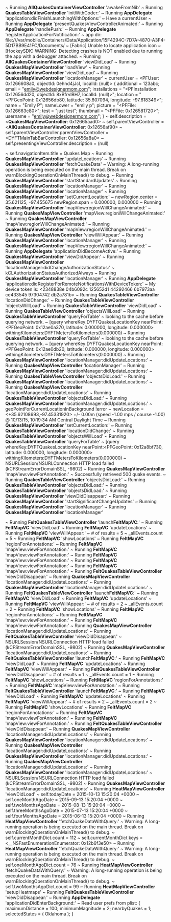 ~  Running **AllQuakesContainerViewController** 'awakeFromNib'
~  Running **QuakesTableViewController** 'initWithCoder:'
~  Running **AppDelegate** 'application:didFinishLaunchingWithOptions:'
~  Have a currentUser
~  Running **AppDelegate** 'presentQuakesViewControllerAnimated:'
~  Running **AppDelegate** 'handlePush:'
~  Running **AppDelegate** 'registerApplicationForNotification:'
~  app dir: file:///var/mobile/Containers/Data/Application/15F4294C-7D7A-4870-A3F4-5D17BB9E41FC/Documents/
~  [Fabric] Unable to locate application icon
~  [HockeySDK] WARNING: Detecting crashes is NOT enabled due to running the app with a debugger attached.
~  Running **AllQuakesContainerViewController** 'viewDidLoad'
~  Running **QuakesMapViewController** 'loadView'
~  Running **QuakesMapViewController** 'viewDidLoad'
~  Running **QuakesMapViewController** 'locationManager'
~  currentUser = <PFUser: 0x1266608a0, objectId: 0ehnd4jJcl, localId: (null)> {
    additional = 123abc;
    email = "emily@webdesignermom.com";
    installations = "<PFInstallation: 0x12656dd20, objectId: 8xBfrvlBH7, localId: (null)>";
    location = "<PFGeoPoint: 0x12656db80, latitude: 35.607094, longitude: -97.618349>";
    name = "Emily P";
    nameLower = "emily p";
    picture = "<PFFile: 0x126663c80>";
    test = "just test";
    thumbnail = "<PFFile: 0x126581720>";
    username = "emily@webdesignermom.com";
}
~  self.description = <**QuakesMapViewController**: 0x12665aad0>
~  self.parentViewController = <**AllQuakesContainerViewController**: 0x12656af90>
~  self.parentViewController.parentViewController = <DYFTMainTabBarController: 0x12656a8a0>
~  self.presentingViewController.description = (null)

~  self.navigationItem.title = Quakes Map
~  Running **QuakesMapViewController** 'updateLocations'
~  Running **QuakesMapViewController** 'fetchQuakeData'
~  Warning: A long-running operation is being executed on the main thread. 
 Break on warnBlockingOperationOnMainThread() to debug.
~  Running **QuakesMapViewController** 'startStandardUpdates'
~  Running **QuakesMapViewController** 'locationManager'
~  Running **QuakesMapViewController** 'locationManager'
~  Running **QuakesMapViewController** 'setCurrentLocation:'
~  newRegion.center = 35.621125, -97.455675
 newRegion.span = 0.000000, 0.000000
~  Running **QuakesMapViewController** 'mapView:regionWillChangeAnimated:'
~  Running **QuakesMapViewController** 'mapView:regionWillChangeAnimated:'
~  Running **QuakesMapViewController** 'mapView:regionWillChangeAnimated:'
~  Running **QuakesMapViewController** 'mapView:regionWillChangeAnimated:'
~  Running **QuakesMapViewController** 'viewWillAppear:'
~  Running **QuakesMapViewController** 'locationManager'
~  Running **QuakesMapViewController** 'mapView:regionWillChangeAnimated:'
~  Running **AppDelegate** 'applicationDidBecomeActive:'
~  Running **QuakesMapViewController** 'viewDidAppear:'
~  Running **QuakesMapViewController** 'locationManager:didChangeAuthorizationStatus:'
~  kCLAuthorizationStatusAuthorizedAlways
~  Running **QuakesMapViewController** 'locationManager'
~  Running **AppDelegate** 'application:didRegisterForRemoteNotificationsWithDeviceToken:'
~  My device token is: <2348838e 04b6092c 125652d1 44292466 6b7973aa ce433545 97304742 db2a781b>
~  Running **QuakesTableViewController** 'locationDidChange:'
~  Running **QuakesTableViewController** 'objectsWillLoad'
~  Running **QuakesTableViewController** 'viewDidLoad'
~  Running **QuakesTableViewController** 'objectsWillLoad'
~  Running **QuakesTableViewController** 'queryForTable'
~  looking to the cache before querying network.
~  [query whereKey:DYFTQuakesLocationKey nearPoint:<PFGeoPoint: 0x12ae0a370, latitude: 0.000000, longitude: 0.000000> withingKilometers:DYFTMetersToKilometers(0.000000)
~  Running **QuakesTableViewController** 'queryForTable'
~  looking to the cache before querying network.
~  [query whereKey:DYFTQuakesLocationKey nearPoint:<PFGeoPoint: 0x12ae0db20, latitude: 0.000000, longitude: 0.000000> withingKilometers:DYFTMetersToKilometers(0.000000)
~  Running **QuakesMapViewController** 'locationManager:didUpdateLocations:'
~  Running **QuakesMapViewController** 'locationManager'
~  Running **QuakesMapViewController** 'locationManager:didUpdateLocations:'
~  Running **QuakesTableViewController** 'objectsDidLoad:'
~  Running **QuakesMapViewController** 'locationManager:didUpdateLocations:'
~  Running **QuakesMapViewController** 'locationManager:didUpdateLocations:'
~  Running **QuakesTableViewController** 'objectsDidLoad:'
~  Running **QuakesMapViewController** 'locationManager:didUpdateLocations:'
~  geoPointForCurrentLocationInBackground !error
~  newLocation = <+35.62108693,-97.45331920> +/- 0.00m (speed -1.00 mps / course -1.00) @ 10/13/15, 10:19:34 AM Central Daylight Time
~  Running **QuakesMapViewController** 'setCurrentLocation:'
~  Running **QuakesTableViewController** 'locationDidChange:'
~  Running **QuakesTableViewController** 'objectsWillLoad'
~  Running **QuakesTableViewController** 'queryForTable'
~  [query whereKey:DYFTQuakesLocationKey nearPoint:<PFGeoPoint: 0x12a8bf730, latitude: 0.000000, longitude: 0.000000> withingKilometers:DYFTMetersToKilometers(0.000000)
~  NSURLSession/NSURLConnection HTTP load failed (kCFStreamErrorDomainSSL, -9802)
~  Running **QuakesMapViewController** 'mapView:viewForAnnotation:'
~  Successfully retrieved 500 quake events.
~  Running **QuakesTableViewController** 'objectsDidLoad:'
~  Running **QuakesTableViewController** 'objectsDidLoad:'
~  Running **QuakesTableViewController** 'objectsDidLoad:'
~  Running **QuakesMapViewController** 'viewDidDisappear:'
~  Running **QuakesMapViewController** 'startSignificantChangeUpdates'
~  Running **QuakesMapViewController** 'locationManager'
~  Running **QuakesMapViewController** 'locationManager'

~  Running **FeltQuakesTableViewController** 'launch**FeltMapVC**:'
~  Running **FeltMapVC** 'viewDidLoad'
~  Running **FeltMapVC** 'updateLocations'
~  Running **FeltMapVC** 'viewWillAppear:'
~  # of results = 5
~  _allEvents.count = 5
~  Running **FeltMapVC** 'showLocations'
~  Running **FeltMapVC** 'regionForAnnotations:'
~  Running **FeltMapVC** 'mapView:viewForAnnotation:'
~  Running **FeltMapVC** 'mapView:viewForAnnotation:'
~  Running **FeltMapVC** 'mapView:viewForAnnotation:'
~  Running **FeltMapVC** 'mapView:viewForAnnotation:'
~  Running **FeltMapVC** 'mapView:viewForAnnotation:'
~  Running **FeltQuakesTableViewController** 'viewDidDisappear:'
~  Running **QuakesMapViewController** 'locationManager:didUpdateLocations:'
~  Running **QuakesMapViewController** 'locationManager:didUpdateLocations:'
~  Running **FeltQuakesTableViewController** 'launch**FeltMapVC**:'
~  Running **FeltMapVC** 'viewDidLoad'
~  Running **FeltMapVC** 'updateLocations'
~  Running **FeltMapVC** 'viewWillAppear:'
~  # of results = 2
~  _allEvents.count = 2
~  Running **FeltMapVC** 'showLocations'
~  Running **FeltMapVC** 'regionForAnnotations:'
~  Running **FeltMapVC** 'mapView:viewForAnnotation:'
~  Running **FeltMapVC** 'mapView:viewForAnnotation:'
~  Running **QuakesMapViewController** 'locationManager:didUpdateLocations:'
~  Running **FeltQuakesTableViewController** 'viewDidDisappear:'
~  NSURLSession/NSURLConnection HTTP load failed (kCFStreamErrorDomainSSL, -9802)
~  Running **QuakesMapViewController** 'locationManager:didUpdateLocations:'
~  Running **FeltQuakesTableViewController** 'launch**FeltMapVC**:'
~  Running **FeltMapVC** 'viewDidLoad'
~  Running **FeltMapVC** 'updateLocations'
~  Running **FeltMapVC** 'viewWillAppear:'
~  Running **FeltQuakesTableViewController** 'viewDidDisappear:'
~  # of results = 1
~  _allEvents.count = 1
~  Running **FeltMapVC** 'showLocations'
~  Running **FeltMapVC** 'regionForAnnotations:'
~  Running **FeltMapVC** 'mapView:viewForAnnotation:'
~  Running **FeltQuakesTableViewController** 'launch**FeltMapVC**:'
~  Running **FeltMapVC** 'viewDidLoad'
~  Running **FeltMapVC** 'updateLocations'
~  Running **FeltMapVC** 'viewWillAppear:'
~  # of results = 2
~  _allEvents.count = 2
~  Running **FeltMapVC** 'showLocations'
~  Running **FeltMapVC** 'regionForAnnotations:'
~  Running **FeltMapVC** 'mapView:viewForAnnotation:'
~  Running **FeltMapVC** 'mapView:viewForAnnotation:'
~  Running **FeltQuakesTableViewController** 'viewDidDisappear:'
~  Running **QuakesMapViewController** 'locationManager:didUpdateLocations:'
~  Running **QuakesMapViewController** 'locationManager:didUpdateLocations:'
~  Running **QuakesMapViewController** 'locationManager:didUpdateLocations:'
~  Running **QuakesMapViewController** 'locationManager:didUpdateLocations:'
~  Running **QuakesMapViewController** 'locationManager:didUpdateLocations:'
~  Running **QuakesMapViewController** 'locationManager:didUpdateLocations:'
~  NSURLSession/NSURLConnection HTTP load failed (kCFStreamErrorDomainSSL, -9802)
~  Running **QuakesMapViewController** 'locationManager:didUpdateLocations:'
~  Running **HeatMapViewController** 'viewDidLoad'
~  self.todayDate = 2015-10-13 15:20:04 +0000
~  self.oneMonthAgoDate = 2015-09-13 15:20:04 +0000
~  self.twoMonthsAgoDate = 2015-08-13 15:20:04 +0000
~  self.threeMonthsAgoDate = 2015-07-13 15:20:04 +0000
~  self.fourMonthsAgoDate = 2015-06-13 15:20:04 +0000
~  Running **HeatMapViewController** 'fetchQuakeDataWithQuery:'
~  Warning: A long-running operation is being executed on the main thread. 
 Break on warnBlockingOperationOnMainThread() to debug.
~  self.currentMonthDict.count = 112
~  self.currentMonthDict keys = <__NSFastEnumerationEnumerator: 0x12b6f3e50>
~  Running **HeatMapViewController** 'fetchQuakeDataWithQuery:'
~  Warning: A long-running operation is being executed on the main thread. 
 Break on warnBlockingOperationOnMainThread() to debug.
~  self.oneMonthAgoDict.count = 76
~  Running **HeatMapViewController** 'fetchQuakeDataWithQuery:'
~  Warning: A long-running operation is being executed on the main thread. 
 Break on warnBlockingOperationOnMainThread() to debug.
~  self.twoMonthsAgoDict.count = 99
~  Running **HeatMapViewController** 'setupHeatmaps'
~  Running **FeltQuakesTableViewController** 'viewDidDisappear:'
~  Running **AppDelegate** 'applicationDidEnterBackground:'
~  Read user prefs from plist: {
    maximumDistance = 100;
    minimumMagnitude = 2;
    nearbyQuakes = 1;
    selectedStates =     (
        Oklahoma
    );
}
